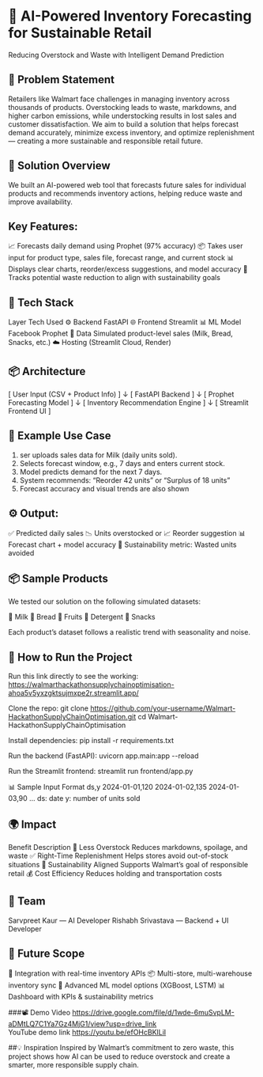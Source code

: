 # 🛒 AI-Powered Inventory Forecasting for Sustainable Retail
Reducing Overstock and Waste with Intelligent Demand Prediction

## 📌 Problem Statement
Retailers like Walmart face challenges in managing inventory across thousands of products. Overstocking leads to waste, markdowns, and higher carbon emissions, while understocking results in lost sales and customer dissatisfaction.
We aim to build a solution that helps forecast demand accurately, minimize excess inventory, and optimize replenishment — creating a more sustainable and responsible retail future.

## 🎯 Solution Overview
We built an AI-powered web tool that forecasts future sales for individual products and recommends inventory actions, helping reduce waste and improve availability.

## Key Features:
📈 Forecasts daily demand using Prophet (97% accuracy)
📦 Takes user input for product type, sales file, forecast range, and current stock
📊 Displays clear charts, reorder/excess suggestions, and model accuracy
🌱 Tracks potential waste reduction to align with sustainability goals

## 🧠 Tech Stack
Layer	Tech Used
⚙️ Backend	FastAPI
🌐 Frontend	Streamlit
📊 ML Model	Facebook Prophet
📁 Data	Simulated product-level sales (Milk, Bread, Snacks, etc.)
☁️ Hosting	(Streamlit Cloud, Render)

## 📦 Architecture
[ User Input (CSV + Product Info) ]
              ↓
     [ FastAPI Backend ]
              ↓
   [ Prophet Forecasting Model ]
              ↓
[ Inventory Recommendation Engine ]
              ↓
     [ Streamlit Frontend UI ]

     
## 🧠 Example Use Case
1. ser uploads sales data for Milk (daily units sold).
2. Selects forecast window, e.g., 7 days and enters current stock.
3. Model predicts demand for the next 7 days.
4. System recommends:
    “Reorder 42 units” or
    “Surplus of 18 units”
5. Forecast accuracy and visual trends are also shown

## ⚙️ Output:
✅ Predicted daily sales
📉 Units overstocked or 📈 Reorder suggestion
📊 Forecast chart + model accuracy
🎯 Sustainability metric: Wasted units avoided

## 📦 Sample Products
We tested our solution on the following simulated datasets:

🥛 Milk
🍞 Bread
🍎 Fruits
🧼 Detergent
🍪 Snacks

Each product’s dataset follows a realistic trend with seasonality and noise.

## 🚀 How to Run the Project
Run this link directly to see the working:
https://walmarthackathonsupplychainoptimisation-ahoa5v5yxzgktsujmxpe2r.streamlit.app/

Clone the repo:
git clone https://github.com/your-username/Walmart-HackathonSupplyChainOptimisation.git
cd Walmart-HackathonSupplyChainOptimisation

Install dependencies:
pip install -r requirements.txt

Run the backend (FastAPI):
uvicorn app.main:app --reload

Run the Streamlit frontend:
streamlit run frontend/app.py

📊 Sample Input Format
ds,y
2024-01-01,120
2024-01-02,135
2024-01-03,90
...
ds: date
y: number of units sold

## 🌍 Impact
Benefit	Description
🎯 Less Overstock	Reduces markdowns, spoilage, and waste
✅ Right-Time Replenishment	Helps stores avoid out-of-stock situations
🌱 Sustainability Aligned	Supports Walmart’s goal of responsible retail
💰 Cost Efficiency	Reduces holding and transportation costs

## 👥 Team
Sarvpreet Kaur — AI Developer
Rishabh Srivastava — Backend + UI Developer

## 🏁 Future Scope
🔄 Integration with real-time inventory APIs
📦 Multi-store, multi-warehouse inventory sync
🤖 Advanced ML model options (XGBoost, LSTM)
📊 Dashboard with KPIs & sustainability metrics

###📽️ Demo Video 
https://drive.google.com/file/d/1wde-6muSvpLM-aDMtLQ7C1Ya7Gz4MjG1/view?usp=drive_link<br>
YouTube demo link
https://youtu.be/efOHcBKlLiI

##💡 Inspiration
Inspired by Walmart’s commitment to zero waste, this project shows how AI can be used to reduce overstock and create a smarter, more responsible supply chain.

